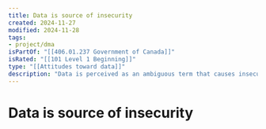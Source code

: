 ```yaml
---
title: Data is source of insecurity
created: 2024-11-27
modified: 2024-11-28
tags:
- project/dma
isPartOf: "[[406.01.237 Government of Canada]]"
isRated: "[[101 Level 1 Beginning]]"
type: "[[Attitudes toward data]]"
description: "Data is perceived as an ambiguous term that causes insecurities."
---
```

# Data is source of insecurity

